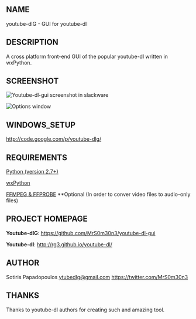 ## NAME
youtube-dlG - GUI for youtube-dl

## DESCRIPTION
A cross platform front-end GUI of the popular youtube-dl 
written in wxPython.

## SCREENSHOT
![Youtube-dl-gui screenshot in slackware](http://i.imgur.com/JiT6eZW.png)

![Options window](http://i.imgur.com/992tVdK.png)

## WINDOWS_SETUP
http://code.google.com/p/youtube-dlg/

## REQUIREMENTS
[Python (version 2.7+)](http://www.python.org)

[wxPython](http://wxpython.org)

[FFMPEG & FFPROBE](http://www.ffmpeg.org)
**Optional (In order to conver video files to audio-only files)

## PROJECT HOMEPAGE

**Youtube-dlG**: https://github.com/MrS0m30n3/youtube-dl-gui

**Youtube-dl**: http://rg3.github.io/youtube-dl/

## AUTHOR

Sotiris Papadopoulos <ytubedlg@gmail.com>
https://twitter.com/MrS0m30n3

## THANKS

Thanks to youtube-dl authors for creating such and amazing tool.

